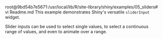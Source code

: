 root@9bd54b7e5671:/usr/local/lib/R/site-library/shiny/examples/05_sliders# vi Readme.md
This example demonstrates Shiny's versatile `sliderInput` widget.

Slider inputs can be used to select single values, to select a continuous range of values, and even to animate over a range.
